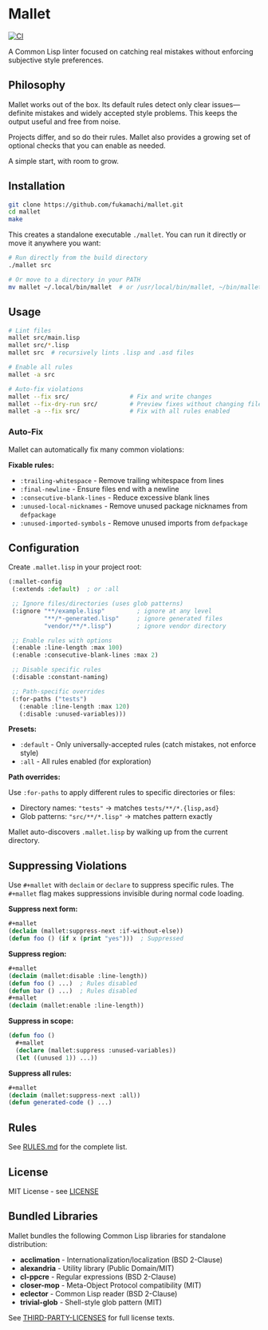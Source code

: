 # Mallet

[![CI](https://github.com/fukamachi/mallet/actions/workflows/ci.yml/badge.svg)](https://github.com/fukamachi/mallet/actions/workflows/ci.yml)

A Common Lisp linter focused on catching real mistakes without enforcing subjective style preferences.

## Philosophy

Mallet works out of the box. Its default rules detect only clear issues—definite mistakes and widely accepted style problems. This keeps the output useful and free from noise.

Projects differ, and so do their rules. Mallet also provides a growing set of optional checks that you can enable as needed.

A simple start, with room to grow.

## Installation

```bash
git clone https://github.com/fukamachi/mallet.git
cd mallet
make
```

This creates a standalone executable `./mallet`. You can run it directly or move it anywhere you want:

```bash
# Run directly from the build directory
./mallet src

# Or move to a directory in your PATH
mv mallet ~/.local/bin/mallet  # or /usr/local/bin/mallet, ~/bin/mallet, etc.
```

## Usage

```bash
# Lint files
mallet src/main.lisp
mallet src/*.lisp
mallet src  # recursively lints .lisp and .asd files

# Enable all rules
mallet -a src

# Auto-fix violations
mallet --fix src/                 # Fix and write changes
mallet --fix-dry-run src/         # Preview fixes without changing files
mallet -a --fix src/              # Fix with all rules enabled
```

### Auto-Fix

Mallet can automatically fix many common violations:

**Fixable rules:**
- `:trailing-whitespace` - Remove trailing whitespace from lines
- `:final-newline` - Ensure files end with a newline
- `:consecutive-blank-lines` - Reduce excessive blank lines
- `:unused-local-nicknames` - Remove unused package nicknames from `defpackage`
- `:unused-imported-symbols` - Remove unused imports from `defpackage`

## Configuration

Create `.mallet.lisp` in your project root:

```lisp
(:mallet-config
 (:extends :default)  ; or :all

 ;; Ignore files/directories (uses glob patterns)
 (:ignore "**/example.lisp"         ; ignore at any level
          "**/*-generated.lisp"     ; ignore generated files
          "vendor/**/*.lisp")       ; ignore vendor directory

 ;; Enable rules with options
 (:enable :line-length :max 100)
 (:enable :consecutive-blank-lines :max 2)

 ;; Disable specific rules
 (:disable :constant-naming)

 ;; Path-specific overrides
 (:for-paths ("tests")
   (:enable :line-length :max 120)
   (:disable :unused-variables)))
```

**Presets:**

- `:default` - Only universally-accepted rules (catch mistakes, not enforce style)
- `:all` - All rules enabled (for exploration)

**Path overrides:**

Use `:for-paths` to apply different rules to specific directories or files:
- Directory names: `"tests"` → matches `tests/**/*.{lisp,asd}`
- Glob patterns: `"src/**/*.lisp"` → matches pattern exactly

Mallet auto-discovers `.mallet.lisp` by walking up from the current directory.

## Suppressing Violations

Use `#+mallet` with `declaim` or `declare` to suppress specific rules. The `#+mallet` flag makes suppressions invisible during normal code loading.

**Suppress next form:**
```lisp
#+mallet
(declaim (mallet:suppress-next :if-without-else))
(defun foo () (if x (print "yes")))  ; Suppressed
```

**Suppress region:**
```lisp
#+mallet
(declaim (mallet:disable :line-length))
(defun foo () ...)  ; Rules disabled
(defun bar () ...)  ; Rules disabled
#+mallet
(declaim (mallet:enable :line-length))
```

**Suppress in scope:**
```lisp
(defun foo ()
  #+mallet
  (declare (mallet:suppress :unused-variables))
  (let ((unused 1)) ...))
```

**Suppress all rules:**
```lisp
#+mallet
(declaim (mallet:suppress-next :all))
(defun generated-code () ...)
```

## Rules

See [RULES.md](RULES.md) for the complete list.

## License

MIT License - see [LICENSE](LICENSE)

## Bundled Libraries

Mallet bundles the following Common Lisp libraries for standalone distribution:

- **acclimation** - Internationalization/localization (BSD 2-Clause)
- **alexandria** - Utility library (Public Domain/MIT)
- **cl-ppcre** - Regular expressions (BSD 2-Clause)
- **closer-mop** - Meta-Object Protocol compatibility (MIT)
- **eclector** - Common Lisp reader (BSD 2-Clause)
- **trivial-glob** - Shell-style glob pattern (MIT)

See [THIRD-PARTY-LICENSES](THIRD-PARTY-LICENSES) for full license texts.
